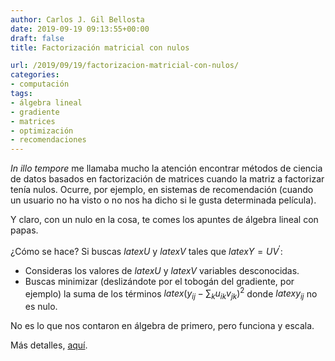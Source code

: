 ```yaml
---
author: Carlos J. Gil Bellosta
date: 2019-09-19 09:13:55+00:00
draft: false
title: Factorización matricial con nulos

url: /2019/09/19/factorizacion-matricial-con-nulos/
categories:
- computación
tags:
- álgebra lineal
- gradiente
- matrices
- optimización
- recomendaciones
---
```


_In illo tempore_ me llamaba mucho la atención encontrar métodos de ciencia de datos basados en factorización de matrices cuando la matriz a factorizar tenía nulos. Ocurre, por ejemplo, en sistemas de recomendación (cuando un usuario no ha visto o no nos ha dicho si le gusta determinada película).

Y claro, con un nulo en la cosa, te comes los apuntes de álgebra lineal con papas.

¿Cómo se hace? Si buscas $latex U$ y $latex V$ tales que $latex Y = UV^\prime$:

* Consideras los valores de $latex U$ y $latex V$ variables desconocidas.
* Buscas minimizar (deslizándote por el tobogán del gradiente, por ejemplo) la suma de los términos $latex \left(y_{ij} - \sum_k u_{ik} v_{jk}\right)^2$ donde $latex y_{ij}$ no es nulo.

No es lo que nos contaron en álgebra de primero, pero funciona y escala.

Más detalles, [aquí](http://gradientdescending.com/use-more-of-your-data-with-matrix-factorisation/).